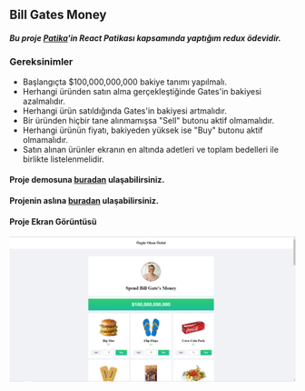## Bill Gates Money

##### Bu proje [Patika](https://www.patika.dev/tr)'in React Patikası kapsamında yaptığım redux ödevidir.

### Gereksinimler

- Başlangıçta $100,000,000,000 bakiye tanımı yapılmalı.
- Herhangi üründen satın alma gerçekleştiğinde Gates'in bakiyesi azalmalıdır.
- Herhangi ürün satıldığında Gates'in bakiyesi artmalıdır.
- Bir üründen hiçbir tane alınmamışsa "Sell" butonu aktif olmamalıdır.
- Herhangi ürünün fiyatı, bakiyeden yüksek ise "Buy" butonu aktif olmamalıdır.
- Satın alınan ürünler ekranın en altında adetleri ve toplam bedelleri ile birlikte listelenmelidir.

#### Proje demosuna [buradan](https://kaleidoscopic-cranachan-6b5e88.netlify.app/) ulaşabilirsiniz.

#### Projenin aslına [buradan](https://neal.fun/spend/) ulaşabilirsiniz.

#### Proje Ekran Görüntüsü

![](./public/bill-gates-money.png)
